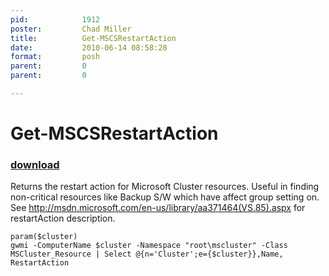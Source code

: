 ```yaml
---
pid:            1912
poster:         Chad Miller
title:          Get-MSCSRestartAction
date:           2010-06-14 08:58:28
format:         posh
parent:         0
parent:         0

---
```


# Get-MSCSRestartAction

### [download](1912.ps1)

Returns the restart action for Microsoft Cluster resources. Useful in finding non-critical resources like Backup S/W which have affect group setting on. See http://msdn.microsoft.com/en-us/library/aa371464(VS.85).aspx for restartAction description.

```posh
param($cluster)
gwmi -ComputerName $cluster -Namespace "root\mscluster" -Class MSCluster_Resource | Select @{n='Cluster';e={$cluster}},Name, RestartAction
```
